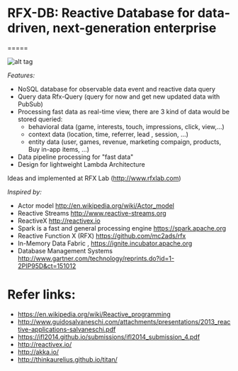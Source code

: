 # RFX-DB: Reactive Database for data-driven, next-generation enterprise 
=====

![alt tag](http://dl.dropboxusercontent.com/u/4074962/mc2ads/resources/images/rfx-DB.png)

*Features:*

* NoSQL database for observable data event and reactive data query
* Query data Rfx-Query (query for now and get new updated data with PubSub)
* Processing fast data as real-time view, there are 3 kind of data would be stored queried:
  + behavioral data (game, interests, touch, impressions, click, view,...)
  + context data (location, time, referrer, lead , session, ...)
  + entity data (user, games, revenue, marketing compaign, products, Buy in-app items, ...)
* Data pipeline processing for "fast data"
* Design for lightweight Lambda Architecture

Ideas and implemented at RFX Lab (http://www.rfxlab.com) 

*Inspired by:*
* Actor model http://en.wikipedia.org/wiki/Actor_model
* Reactive Streams http://www.reactive-streams.org
* ReactiveX http://reactivex.io
* Spark is a fast and general processing engine https://spark.apache.org
* Reactive Function X (RFX)  https://github.com/mc2ads/rfx
* In-Memory Data Fabric , https://ignite.incubator.apache.org
* Database Management Systems http://www.gartner.com/technology/reprints.do?id=1-2PIP95D&ct=151012

# Refer links:
* https://en.wikipedia.org/wiki/Reactive_programming
* http://www.guidosalvaneschi.com/attachments/presentations/2013_reactive-applications-salvaneschi.pdf
* https://ifl2014.github.io/submissions/ifl2014_submission_4.pdf
* http://reactivex.io/
* http://akka.io/
* http://thinkaurelius.github.io/titan/
